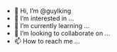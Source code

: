 - 👋 Hi, I’m @guylking
- 👀 I’m interested in ...
- 🌱 I’m currently learning ...
- 💞️ I’m looking to collaborate on ...
- 📫 How to reach me ...

<!---
guylking/guylking is a ✨ special ✨ repository because its `README.md` (this file) appears on your GitHub profile.
You can click the Preview link to take a look at your changes.
--->
